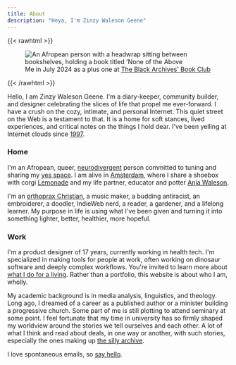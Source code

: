 ```yaml
---
title: About
description: "Heya, I'm Zinzy Waleson Geene"
---
```


{{< rawhtml >}}

<figure>
<img src="/img/zinzy-at-tbab.jpg" alt="An Afropean person with a headwrap sitting between bookshelves, holding a book titled 'None of the Above">
<figcaption>Me in July 2024 as a plus one at <a href="https://www.theblackarchives.nl/tbabookclub.html?lang=en" target="_blank">The Black Archives' Book Club</a></figcaption>
</figure>

{{< /rawhtml >}}

Hello, I am Zinzy Waleson Geene. I'm a diary-keeper, community builder, and designer celebrating the slices of life that propel me ever-forward. I have a crush on the cozy, intimate, and personal Internet. This quiet street on the Web is a testament to that. It is a home for soft stances, lived experiences, and critical notes on the things I hold dear. I've been yelling at Internet clouds since [1997](/museum). 

### Home
I'm an Afropean, queer, [neurodivergent](/im-neurodivergent/) person committed to tuning and sharing my [yes space](https://strolling.rosano.ca/0192/). I am alive in [Amsterdam](/amsterdam/), where I share a shoebox with corgi [Lemonade](/2024/08/11/15/21/31/) and my life partner, educator and potter [Anja Waleson](https://anjawaleson.notion.site/Anja-Waleson-0182c8df804b4b12ab6e70b5b5795a55).

I'm an [orthoprax Christian](/praxis), a music maker, a budding antiracist, an embroiderer, a doodler, IndieWeb nerd, a reader, a gardener, and a lifelong learner. My purpose in life is using what I've been given and turning it into something lighter, better, healthier, more hopeful.

### Work
I'm a product designer of 17 years, currently working in health tech. I'm specialized in making tools for people at work, often working on dinosaur software and deeply complex workflows. You're invited to learn more about [what I do for a living](/work). Rather than a portfolio, this website is about who I am, wholly.

My academic background is in media analysis, linguistics, and theology. Long ago, I dreamed of a career as a published author or a minister building a progressive church. Some part of me is still plotting to attend seminary at some point. I feel fortunate that my time in university has so firmly shaped my worldview around the stories we tell ourselves and each other. A lot of what I think and read about deals, in one way or another, with such stories, especially the ones making up [the silly archive](https://www.trikster.net/1/halberstam/1.html).

I love spontaneous emails, so [say hello](/hello/).
